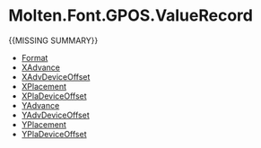 ﻿  
# Molten.Font.GPOS.ValueRecord
{{MISSING SUMMARY}}
  
*  [Format](docs/Molten.Font/Molten/Font/GPOS/ValueRecord/Format.md)  
*  [XAdvance](docs/Molten.Font/Molten/Font/GPOS/ValueRecord/XAdvance.md)  
*  [XAdvDeviceOffset](docs/Molten.Font/Molten/Font/GPOS/ValueRecord/XAdvDeviceOffset.md)  
*  [XPlacement](docs/Molten.Font/Molten/Font/GPOS/ValueRecord/XPlacement.md)  
*  [XPlaDeviceOffset](docs/Molten.Font/Molten/Font/GPOS/ValueRecord/XPlaDeviceOffset.md)  
*  [YAdvance](docs/Molten.Font/Molten/Font/GPOS/ValueRecord/YAdvance.md)  
*  [YAdvDeviceOffset](docs/Molten.Font/Molten/Font/GPOS/ValueRecord/YAdvDeviceOffset.md)  
*  [YPlacement](docs/Molten.Font/Molten/Font/GPOS/ValueRecord/YPlacement.md)  
*  [YPlaDeviceOffset](docs/Molten.Font/Molten/Font/GPOS/ValueRecord/YPlaDeviceOffset.md)